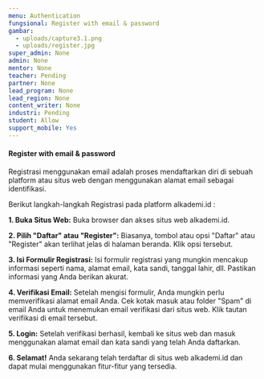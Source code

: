 ```yaml
---
menu: Authentication
fungsional: Register with email & password
gambar:
  - uploads/capture3.1.png
  - uploads/register.jpg
super_admin: None
admin: None
mentor: None
teacher: Pending
partner: None
lead_program: None
lead_region: None
content_writer: None
industri: Pending
student: Allow
support_mobile: Yes
---
```

#### Register with email & password

Registrasi menggunakan email adalah proses mendaftarkan diri di sebuah platform atau situs web dengan menggunakan alamat email sebagai identifikasi.

B﻿erikut langkah-langkah Registrasi pada platform alkademi.id :

**1. Buka Situs Web:** Buka browser dan akses situs web alkademi.id.

**2. Pilih "Daftar" atau "Register":** Biasanya, tombol atau opsi "Daftar" atau "Register" akan terlihat jelas di halaman beranda. Klik opsi tersebut.

**3. Isi Formulir Registrasi:** Isi formulir registrasi yang mungkin mencakup informasi seperti nama, alamat email, kata sandi, tanggal lahir, dll. Pastikan informasi yang Anda berikan akurat.

**4. Verifikasi Email:** Setelah mengisi formulir, Anda mungkin perlu memverifikasi alamat email Anda. Cek kotak masuk atau folder "Spam" di email Anda untuk menemukan email verifikasi dari situs web. Klik tautan verifikasi di email tersebut.

**5. Login:** Setelah verifikasi berhasil, kembali ke situs web dan masuk menggunakan alamat email dan kata sandi yang telah Anda daftarkan.

**6. Selamat!** Anda sekarang telah terdaftar di situs web alkademi.id dan dapat mulai menggunakan fitur-fitur yang tersedia.